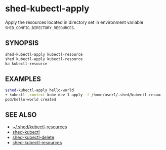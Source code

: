# shed-kubectl-apply

Apply the resources located in directory set in environment variable `SHED_CONFIG_DIRECTORY_RESOURCES`.

## SYNOPSIS

```bash
shed-kubectl-apply kubectl-resource
shed kubectl-apply kubectl-resource
ka kubectl-resource
```

## EXAMPLES

```bash
$shed-kubectl-apply hello-world
+ kubectl -context kube-dev-1 apply -f /home/user1/.shed/kubectl-resources/hello-world
pod/hello-world created
```

## SEE ALSO

- [~/.shed/kubectl-resources](directory-kubectl-resources.md)
- [shed-kubectl](shed-kubectl.md)
- [shed-kubectl-delete](shed-kubectl-delete.md)
- [shed-kubectl-resources](shed-kubectl-resources.md)
